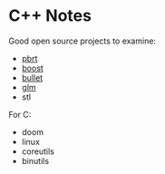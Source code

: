# C++ Notes

Good open source projects to examine:

 - [pbrt](https://www.pbrt.org)
 - [boost](https://www.boost.org)
 - [bullet](https://github.com/bulletphysics)
 - [glm](https://glm.g-truc.net)
 - stl

For C:

 - doom
 - linux
 - coreutils
 - binutils
